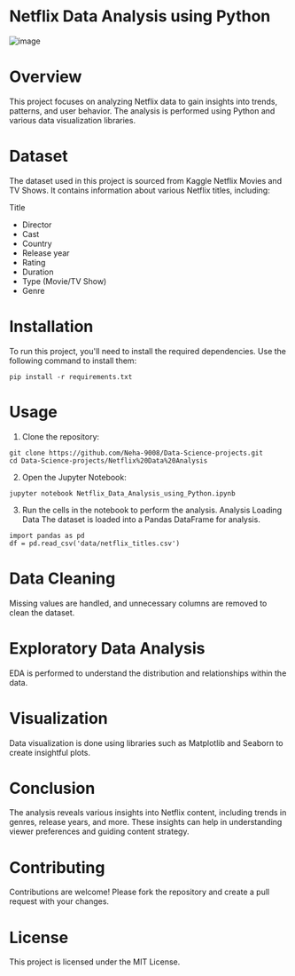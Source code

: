 # Netflix Data Analysis using Python

![image](https://github.com/user-attachments/assets/ca6c0297-5688-4ae8-8898-84bafeb8c57b)


# Overview
This project focuses on analyzing Netflix data to gain insights into trends, patterns, and user behavior. The analysis is performed using Python and various data visualization libraries.

# Dataset
The dataset used in this project is sourced from Kaggle Netflix Movies and TV Shows. It contains information about various Netflix titles, including:

  Title
- Director
- Cast
- Country
- Release year
- Rating
- Duration
- Type (Movie/TV Show)
- Genre
  
# Installation
To run this project, you'll need to install the required dependencies. Use the following command to install them:

```
pip install -r requirements.txt
```

# Usage
1. Clone the repository:
```
git clone https://github.com/Neha-9008/Data-Science-projects.git
cd Data-Science-projects/Netflix%20Data%20Analysis
```

2. Open the Jupyter Notebook:
```
jupyter notebook Netflix_Data_Analysis_using_Python.ipynb
```

3. Run the cells in the notebook to perform the analysis.
Analysis
Loading Data
The dataset is loaded into a Pandas DataFrame for analysis.
```
import pandas as pd
df = pd.read_csv('data/netflix_titles.csv')
```

# Data Cleaning
Missing values are handled, and unnecessary columns are removed to clean the dataset.

# Exploratory Data Analysis
EDA is performed to understand the distribution and relationships within the data.

# Visualization
Data visualization is done using libraries such as Matplotlib and Seaborn to create insightful plots.

# Conclusion
The analysis reveals various insights into Netflix content, including trends in genres, release years, and more. These insights can help in understanding viewer preferences and guiding content strategy.

# Contributing
Contributions are welcome! Please fork the repository and create a pull request with your changes.

# License
This project is licensed under the MIT License.

